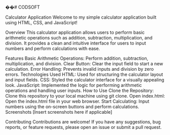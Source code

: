 ��#   C O D S O F T 

Calculator Application
Welcome to my simple calculator application built using HTML, CSS, and JavaScript!

Overview
This calculator application allows users to perform basic arithmetic operations such as addition, subtraction, multiplication, and division. It provides a clean and intuitive interface for users to input numbers and perform calculations with ease.

Features
Basic Arithmetic Operations: Perform addition, subtraction, multiplication, and division.
Clear Button: Clear the input field to start a new calculation.
Error Handling: Prevents invalid inputs and division by zero errors.
Technologies Used
HTML: Used for structuring the calculator layout and input fields.
CSS: Styled the calculator interface for a visually appealing look.
JavaScript: Implemented the logic for performing arithmetic operations and handling user inputs.
How to Use
Clone the Repository: Clone this repository to your local machine using git clone.
Open index.html: Open the index.html file in your web browser.
Start Calculating: Input numbers using the on-screen buttons and perform calculations.
Screenshots
[Insert screenshots here if applicable]

Contributing
Contributions are welcome! If you have any suggestions, bug reports, or feature requests, please open an issue or submit a pull request.
 
 
